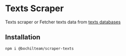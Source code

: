 # Texts Scraper
Texts scraper or Fetcher texts data from [texts databases](https://github.com/BochilTeam/database/tree/master/kata-kata)

## Installation
```sh
npm i @bochilteam/scraper-texts
```